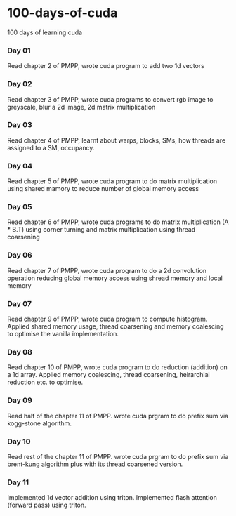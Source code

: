 # 100-days-of-cuda
100 days of learning cuda

### Day 01
Read chapter 2 of PMPP, wrote cuda program to add two 1d vectors

### Day 02
Read chapter 3 of PMPP, wrote cuda programs to convert rgb image to greyscale, blur a 2d image, 2d matrix multiplication

### Day 03
Read chapter 4 of PMPP, learnt about warps, blocks, SMs, how threads are assigned to a SM, occupancy.

### Day 04
Read chapter 5 of PMPP, wrote cuda program to do matrix multiplication using shared mamory to reduce number of global memory access

### Day 05
Read chapter 6 of PMPP, wrote cuda programs to do matrix multiplication (A * B.T) using corner turning and matrix multiplication using thread coarsening

### Day 06
Read chapter 7 of PMPP, wrote cuda program to do a 2d convolution operation reducing global memory access using shread memory and local memory

### Day 07
Read chapter 9 of PMPP, wrote cuda program to compute histogram. Applied shared memory usage, thread coarsening and memory coalescing to optimise the vanilla implementation.

### Day 08
Read chapter 10 of PMPP, wrote cuda program to do reduction (addition) on a 1d array. Applied memory coalescing, thread coarsening, heirarchial reduction etc. to optimise.

### Day 09
Read half of the chapter 11 of PMPP. wrote cuda prgram to do prefix sum via kogg-stone algorithm.

### Day 10
Read rest of the chapter 11 of PMPP. wrote cuda prgram to do prefix sum via brent-kung algorithm plus with its thread coarsened version.

### Day 11
Implemented 1d vector addition using triton. Implemented flash attention (forward pass) using triton.
